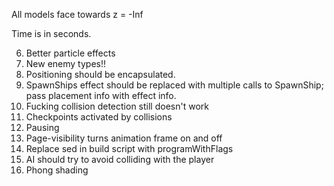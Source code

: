 All models face towards z = -Inf

Time is in seconds.


6. Better particle effects
7. New enemy types!!
8. Positioning should be encapsulated.
9. SpawnShips effect should be replaced with multiple calls to SpawnShip; pass placement info with effect info.
10. Fucking collision detection still doesn't work
12. Checkpoints activated by collisions
13. Pausing
14. Page-visibility turns animation frame on and off
15. Replace sed in build script with programWithFlags
16. AI should try to avoid colliding with the player
18. Phong shading
